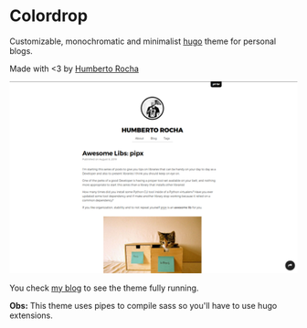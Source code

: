 # Colordrop

Customizable, monochromatic and minimalist [hugo](https://gohugo.io/) theme for personal blogs.

Made with <3 by [Humberto Rocha](https://humberto.io)

![theme image](/images/screenshot.png)

You check [my blog](https://humberto.io) to see the theme fully running.

**Obs:** This theme uses pipes to compile sass so you'll have to use hugo extensions.
